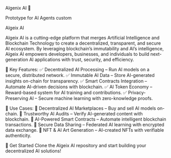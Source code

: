 Algenix AI 🤖

Prototype for AI Agents custom

Algeix AI

Algeix AI is a cutting-edge platform that merges Artificial Intelligence and Blockchain Technology to create a decentralized, transparent, and secure AI ecosystem. By leveraging blockchain’s immutability and AI’s intelligence, Algeix AI empowers developers, businesses, and individuals to build next-generation AI applications with trust, security, and efficiency.

🌟 Key Features: ✅ Decentralized AI Processing – Run AI models on a secure, distributed network. ✅ Immutable AI Data – Store AI-generated insights on-chain for transparency. ✅ Smart Contracts Integration – Automate AI-driven decisions with blockchain. ✅ AI Token Economy – Reward-based system for AI training and contributions. ✅ Privacy-Preserving AI – Secure machine learning with zero-knowledge proofs.

🚀 Use Cases: 🔹 Decentralized AI Marketplaces – Buy and sell AI models on-chain. 🔹 Trustworthy AI Audits – Verify AI-generated content with blockchain. 🔹 AI-Powered Smart Contracts – Automate intelligent blockchain transactions. 🔹 Secure Data Sharing – Federated AI learning with encrypted data exchange. 🔹 NFT & AI Art Generation – AI-created NFTs with verifiable authenticity.

📌 Get Started Clone the Algeix AI repository and start building your decentralized AI solutions!
